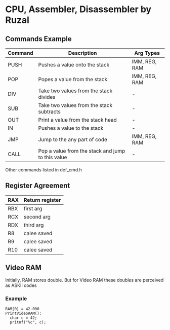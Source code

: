 <h1>CPU, Assembler, Disassembler by Ruzal</h1>
<h2>Commands Example</h2>

| Command | Description                                        | Arg Types     |
|---------|----------------------------------------------------|---------------|
| PUSH    | Pushes a value onto the stack                      | IMM, REG, RAM |
| POP     | Popes a value from the stack                       | IMM, REG, RAM |
| DIV     | Take two values from the stack divides             |       -       |
| SUB     | Take two values from the stack subtracts           |       -       |
| OUT     | Print a value from the stack head                  |       -       |
| IN      | Pushes a value to the stack                        |       -       |
| JMP     | Jump to the any part of code                       | IMM, REG, RAM |
| CALL    | Pop a value from the stack and  jump to this value |       -       |

Other commands listed in def_cmd.h

<h2>Register Agreement</h2>

| RAX | Return register |
|-----|-----------------|
| RBX | first arg       |
| RCX | second arg      |
| RDX | third arg       |
| R8  | calee saved     |
| R9  | calee saved     |
| R10 | calee saved     |

<h2>Video RAM</h2>
<p>Initially, RAM stores double. But for Video RAM these doubles are perceived as ASKII codes</p>
<h3>Example</h3>

```
RAM[0] = 42.000
PrintVideoRAM():
  char c = 42; 
  pritnf("%c", c); 
```
